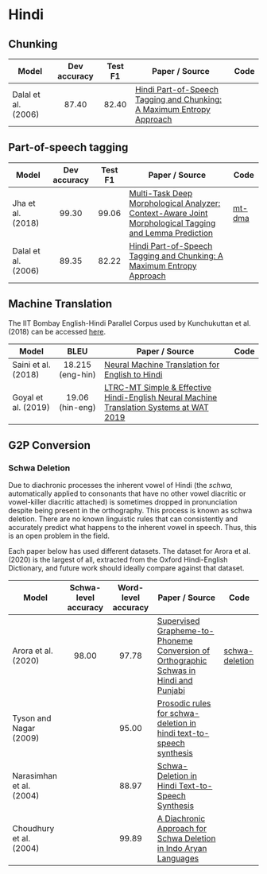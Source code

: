 # Hindi

## Chunking

| Model           | Dev accuracy  | Test F1 | Paper / Source | Code | 
| ------------- | :-----:| :-----:| --- | --- | 
| Dalal et al. (2006) | 87.40 | 82.40 | [Hindi Part-of-Speech Tagging and Chunking: A Maximum Entropy Approach](https://www.researchgate.net/publication/241211496_Hindi_Part-of-Speech_Tagging_and_Chunking_A_Maximum_Entropy_Approach) | | 

## Part-of-speech tagging

| Model           | Dev accuracy  | Test F1 | Paper / Source | Code | 
| ------------- | :-----:| :-----:| --- | --- | 
| Jha et al. (2018) | 99.30 | 99.06 | [Multi-Task Deep Morphological Analyzer: Context-Aware Joint Morphological Tagging and Lemma Prediction](https://arxiv.org/ftp/arxiv/papers/1811/1811.08619.pdf) | [mt-dma](https://github.com/Saurav0074/mt-dma)
| Dalal et al. (2006) | 89.35 | 82.22 | [Hindi Part-of-Speech Tagging and Chunking: A Maximum Entropy Approach](https://www.researchgate.net/publication/241211496_Hindi_Part-of-Speech_Tagging_and_Chunking_A_Maximum_Entropy_Approach) | | 

## Machine Translation

The IIT Bombay English-Hindi Parallel Corpus used by Kunchukuttan et al. (2018) can be accessed [here](http://www.cfilt.iitb.ac.in/iitb_parallel/).

| Model           | BLEU | Paper / Source | Code | 
| ------------- | :-----:| --- | --- | 
| Saini et al. (2018) | 18.215 (eng-hin)| [Neural Machine Translation for English to Hindi](https://www.researchgate.net/publication/327717152_Neural_Machine_Translation_for_English_to_Hindi) | | 
| Goyal et al. (2019) | 19.06 (hin-eng)| [LTRC-MT Simple & Effective Hindi-English Neural Machine Translation Systems at WAT 2019](https://www.aclweb.org/anthology/D19-5216.pdf) | |


## G2P Conversion

### Schwa Deletion

Due to diachronic processes the inherent vowel of Hindi (the *schwa*, automatically applied to consonants that have no other vowel diacritic or vowel-killer diacritic attached) is sometimes dropped in pronunciation despite being present in the orthography. This process is known as schwa deletion. There are no known linguistic rules that can consistently and accurately predict what happens to the inherent vowel in speech. Thus, this is an open problem in the field.

Each paper below has used different datasets. The dataset for Arora et al. (2020) is the largest of all, extracted from the Oxford Hindi-English Dictionary, and future work should ideally compare against that dataset.

| Model | Schwa-level accuracy | Word-level accuracy | Paper / Source | Code |
| ----- | :------------------: | :-----------------: | -------------- | ---- |
| Arora et al. (2020) | 98.00 | 97.78 | [Supervised Grapheme-to-Phoneme Conversion of Orthographic Schwas in Hindi and Punjabi](https://www.aclweb.org/anthology/2020.acl-main.696.pdf) | [schwa-deletion](https://github.com/aryamanarora/schwa-deletion) |
| Tyson and Nagar (2009) | | 95.00 | [Prosodic rules for schwa-deletion in hindi text-to-speech synthesis](http://www.academia.edu/download/38321628/tyson_nagar_2009.pdf) | |
| Narasimhan et al. (2004) | | 88.97 | [Schwa-Deletion in Hindi Text-to-Speech Synthesis](https://pure.mpg.de/rest/items/item_59025/component/file_59026/content) | | 
| Choudhury et al. (2004) | | 99.89 | [A Diachronic Approach for Schwa Deletion in Indo Aryan Languages](https://www.aclweb.org/anthology/W04-0103.pdf) | |
